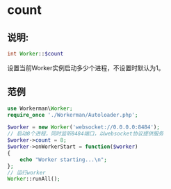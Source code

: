 # count

## 说明:
```php
int Worker::$count
```

设置当前Worker实例启动多少个进程，不设置时默认为1。


## 范例


```php
use Workerman\Worker;
require_once './Workerman/Autoloader.php';

$worker = new Worker('websocket://0.0.0.0:8484');
// 启动8个进程，同时监听8484端口，以websocket协议提供服务
$worker->count = 8;
$worker->onWorkerStart = function($worker)
{
    echo "Worker starting...\n";
};
// 运行worker
Worker::runAll();
```
